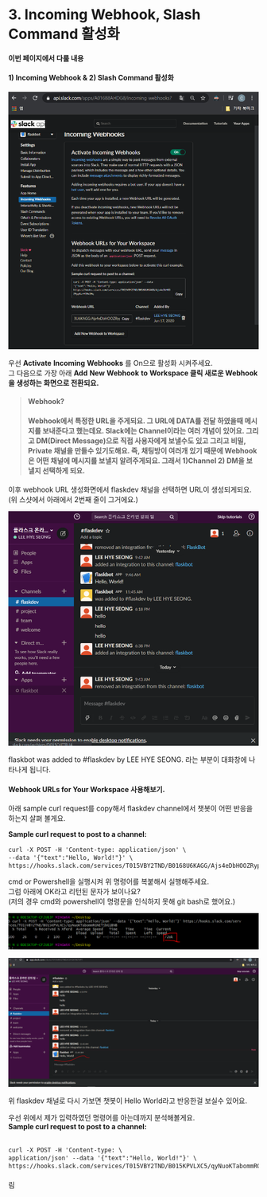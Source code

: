 # 3. Incoming Webhook, Slash Command 활성화

#### 이번 페이지에서 다룰 내용 

#### 1\) Incoming Webhook & 2\) Slash Command 활성화

![](../../../../.gitbook/assets/image%20%28257%29.png)

우선 **Activate** **Incoming** **Webhooks** 를 On으로 활성화 시켜주세요.   
그 다음으로 가장 아래  **Add** **New** **Webhook** **to** **Workspace 클릭 새로운 Webhook을 생성하는 화면으로 전환되요.**   


> #### Webhook?  
>
> #### Webhook에서 특정한 URL을 주게되요. 그 URL에 DATA를 전달 하였을때 메시지를 보내준다고 했는데요. Slack에는 Channel이라는 여러 개념이 있어요. 그리고 DM\(Direct Message\)으로 직접 사용자에게 보낼수도 있고 그리고 비밀, Private 채널을 만들수 있기도해요.  즉, 채팅방이 여러개 있기 때문에 Webhook은 어떤 채널에 메시지를 보낼지 알려주게되요.  그래서 1\)Channel 2\) DM을 보낼지 선택하게 되요.

이후 webhook URL 생성화면에서 flaskdev 채널을 선택하면 URL이 생성되게되요. \(위 스샷에서 아래에서 2번째 줄이 그거에요.\)  
  


![](../../../../.gitbook/assets/image%20%28258%29.png)

flaskbot was added to \#flaskdev by LEE HYE SEONG. 라는 부분이 대화창에 나타나게 됩니다.   


#### Webhook URLs for Your Workspace 사용해보기. 

아래 sample curl request를 copy해서 flaskdev channel에서 챗봇이 어떤 반응을 하는지 살펴 볼게요. 

 **Sample curl request to post to a channel:**

```text
curl -X POST -H 'Content-type: application/json' \
--data '{"text":"Hello, World!"}' \
https://hooks.slack.com/services/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
```

cmd or Powershell을 실행시켜 위 명령어를 복붙해서 실행해주세요.   
그럼 아래에 OK라고 리턴된 문자가 보이나요?  
\(저의 경우 cmd와 powershell이 명령문을 인식하지 못해 git bash로 했어요.\)  


![](../../../../.gitbook/assets/image%20%28253%29.png)

![&#xCC57;&#xBD07;&#xC774; &#xBA85;&#xB839;&#xC5B4;&#xC5D0; &#xB300;&#xD55C; &#xBC18;&#xC751;\(Hello World!\)](../../../../.gitbook/assets/image%20%28254%29.png)

위 flaskdev 채널로 다시 가보면 챗봇이 Hello World라고 반응한걸 보실수 있어요.   
  
우선 위에서 제가 입력하였던 명령어를 아는데까지 분석해볼게요.   
**Sample curl request to post to a channel:**

```text

curl -X POST -H 'Content-type: \
application/json' --data '{"text":"Hello, World!"}' \
https://hooks.slack.com/services/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

```

#### 

#### 

#### 

#### 

#### 

#### 

#### 

#### 

####   

림

